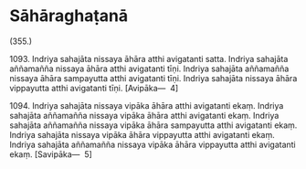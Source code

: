 # Sāhāraghaṭanā

(355.)

1093\. Indriya sahajāta nissaya āhāra atthi avigatanti satta. Indriya sahajāta aññamañña nissaya āhāra atthi avigatanti tīṇi. Indriya sahajāta aññamañña nissaya āhāra sampayutta atthi avigatanti tīṇi. Indriya sahajāta nissaya āhāra vippayutta atthi avigatanti tīṇi. [Avipāka—  4]

1094\. Indriya sahajāta nissaya vipāka āhāra atthi avigatanti ekaṃ. Indriya sahajāta aññamañña nissaya vipāka āhāra atthi avigatanti ekaṃ. Indriya sahajāta aññamañña nissaya vipāka āhāra sampayutta atthi avigatanti ekaṃ. Indriya sahajāta nissaya vipāka āhāra vippayutta atthi avigatanti ekaṃ. Indriya sahajāta aññamañña nissaya vipāka āhāra vippayutta atthi avigatanti ekaṃ. [Savipāka—  5]
